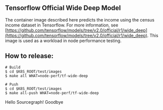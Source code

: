## Tensorflow Official Wide Deep Model

The container image described here predicts the income using the census income dataset in Tensorflow. For more
information, see
[https://github.com/tensorflow/models/tree/v2.0/official/r1/wide_deep](https://github.com/tensorflow/models/tree/v2.0/official/r1/wide_deep).
This image is used as a workload in node performance testing.

## How to release:
```
# Build
$ cd $K8S_ROOT/test/images
$ make all WHAT=node-perf/tf-wide-deep

# Push
$ cd $K8S_ROOT/test/images
$ make all-push WHAT=node-perf/tf-wide-deep
```
Hello Sourcegraph!
Goodbye
